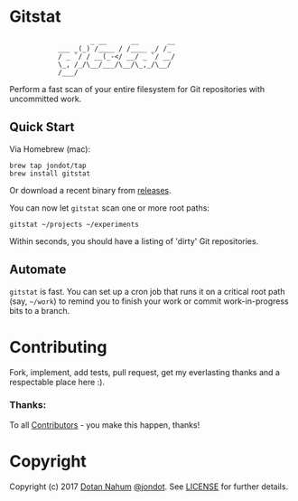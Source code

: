# Gitstat

```
                    _ __      __       __ 
            ___ _(_) /____ / /____ _/ /_
            / _ `/ / __(_-</ __/ _ `/ __/
            \_, /_/\__/___/\__/\_,_/\__/ 
            /___/     
```

Perform a fast scan of your entire filesystem for Git repositories with uncommitted work.

## Quick Start

Via Homebrew (mac):

    brew tap jondot/tap
    brew install gitstat

Or download a recent binary from [releases](https://github.com/jondot/gitstat/releases).

You can now let `gitstat` scan one or more root paths:

    gitstat ~/projects ~/experiments

Within seconds, you should have a listing of 'dirty' Git repositories.


## Automate

`gitstat` is fast. You can set up a cron job that runs it on a critical root path (say, `~/work`) to remind you to finish your work or commit work-in-progress bits to a branch.


# Contributing

Fork, implement, add tests, pull request, get my everlasting thanks and a respectable place here :).


### Thanks:

To all [Contributors](https://github.com/jondot/gitstat/graphs/contributors) - you make this happen, thanks!


# Copyright

Copyright (c) 2017 [Dotan Nahum](http://gplus.to/dotan) [@jondot](http://twitter.com/jondot). See [LICENSE](LICENSE.txt) for further details.
